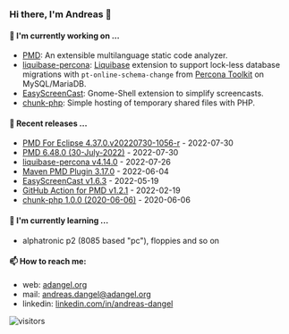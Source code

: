 ### Hi there, I'm Andreas 👋

#### 🔭 I'm currently working on ...

*   [PMD](https://github.com/pmd/pmd): An extensible multilanguage static code analyzer.
*   [liquibase-percona](https://github.com/liquibase/liquibase-percona): [Liquibase](https://github.com/liquibase/liquibase) extension to support lock-less database migrations with `pt-online-schema-change` from [Percona Toolkit](https://www.percona.com/doc/percona-toolkit/LATEST/index.html) on MySQL/MariaDB.
*   [EasyScreenCast](https://github.com/EasyScreenCast/EasyScreenCast): Gnome-Shell extension to simplify screencasts.
*   [chunk-php](https://github.com/adangel/chunk-php): Simple hosting of temporary shared files with PHP. 

#### 🚀 Recent releases ...

*   [PMD For Eclipse 4.37.0.v20220730-1056-r](https://github.com/pmd/pmd-eclipse-plugin/releases/tag/4.37.0.v20220730-1056-r) - 2022-07-30
*   [PMD 6.48.0 (30-July-2022)](https://github.com/pmd/pmd/releases/tag/pmd_releases/6.48.0) - 2022-07-30
*   [liquibase-percona v4.14.0](https://github.com/liquibase/liquibase-percona/releases/tag/v4.14.0) - 2022-07-26
*   [Maven PMD Plugin 3.17.0](https://github.com/apache/maven-pmd-plugin/releases/tag/maven-pmd-plugin-3.17.0) - 2022-06-04
*   [EasyScreenCast v1.6.3](https://github.com/EasyScreenCast/EasyScreenCast/releases/tag/1.6.3) - 2022-05-19
*   [GitHub Action for PMD v1.2.1](https://github.com/pmd/pmd-github-action/releases/tag/v1.2.1) - 2022-02-19
*   [chunk-php 1.0.0 (2020-06-06)](https://github.com/adangel/chunk-php/releases/tag/1.0.0) - 2020-06-06

#### 🌱 I'm currently learning ...

*   alphatronic p2 (8085 based "pc"), floppies and so on

#### 📫 How to reach me:

*   web: [adangel.org](https://adangel.org)
*   mail: [andreas.dangel@adangel.org](mailto:andreas.dangel@adangel.org)
*   linkedin: [linkedin.com/in/andreas-dangel](https://www.linkedin.com/in/andreas-dangel)

![visitors](https://visitor-badge.glitch.me/badge?page_id=adangel.adangel)
